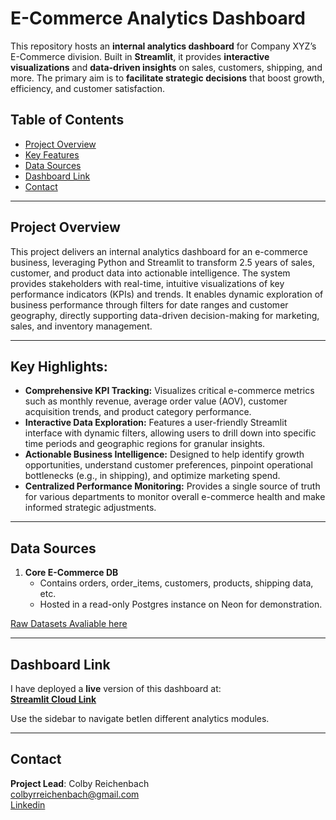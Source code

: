 # E-Commerce Analytics Dashboard

This repository hosts an **internal analytics dashboard** for Company XYZ’s E-Commerce division. Built in **Streamlit**, it provides **interactive visualizations** and **data-driven insights** on sales, customers, shipping, and more. The primary aim is to **facilitate strategic decisions** that boost growth, efficiency, and customer satisfaction.

## Table of Contents
- [Project Overview](#project-overview)  
- [Key Features](#key-features)  
- [Data Sources](#data-sources)  
- [Dashboard Link](#dashboard-link)  
- [Contact](#contact)  

---

## Project Overview
This project delivers an internal analytics dashboard for an e-commerce business, leveraging Python and Streamlit to transform 2.5 years of sales, customer, and product data into actionable intelligence. The system provides stakeholders with real-time, intuitive visualizations of key performance indicators (KPIs) and trends. It enables dynamic exploration of business performance through filters for date ranges and customer geography, directly supporting data-driven decision-making for marketing, sales, and inventory management.

---

## Key Highlights:

* **Comprehensive KPI Tracking:** Visualizes critical e-commerce metrics such as monthly revenue, average order value (AOV), customer acquisition trends, and product category performance.
* **Interactive Data Exploration:** Features a user-friendly Streamlit interface with dynamic filters, allowing users to drill down into specific time periods and geographic regions for granular insights.
* **Actionable Business Intelligence:** Designed to help identify growth opportunities, understand customer preferences, pinpoint operational bottlenecks (e.g., in shipping), and optimize marketing spend.
* **Centralized Performance Monitoring:** Provides a single source of truth for various departments to monitor overall e-commerce health and make informed strategic adjustments.

---

## Data Sources
1. **Core E-Commerce DB**  
   - Contains orders, order_items, customers, products, shipping data, etc.  
   - Hosted in a read-only Postgres instance on Neon for demonstration.  

[Raw Datasets Avaliable here](https://www.kaggle.com/datasets/olistbr/brazilian-ecommerce)

---

## Dashboard Link
I have deployed a **live** version of this dashboard at:  
**[Streamlit Cloud Link](https://ecommerce-dhsrx49ubnacpn9adyrh9n.streamlit.app)**  

Use the sidebar to navigate betIen different analytics modules.

---

## Contact
**Project Lead**: Colby Reichenbach  
[colbyrreichenbach@gmail.com](mailto:colbyrreichenbach@gmail.com)  
[Linkedin](https://www.linkedin.com/in/colby-reichenbach/)
